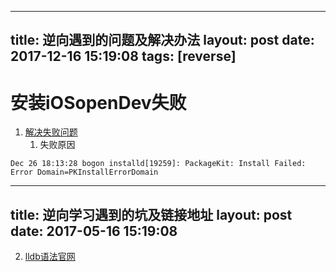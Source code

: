 
---
title: 逆向遇到的问题及解决办法
layout: post
date: 2017-12-16 15:19:08
tags: [reverse]
---




# 安装iOSopenDev失败
1. [解决失败问题](https://www.ianisme.com/ios/2319.html)
	1. 失败原因
	
```
Dec 26 18:13:28 bogon installd[19259]: PackageKit: Install Failed: Error Domain=PKInstallErrorDomain
```
---
title: 逆向学习遇到的坑及链接地址
layout: post
date: 2017-05-16 15:19:08
----

2. [lldb语法官网](https://lldb.llvm.org/lldb-gdb.html)


